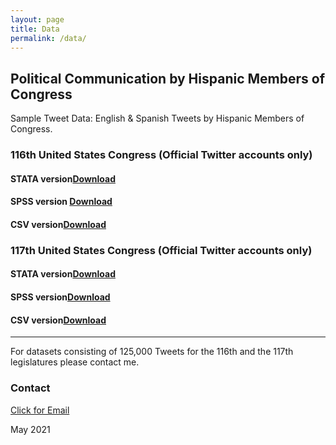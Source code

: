 ```yaml
--- 
layout: page
title: Data
permalink: /data/
---
```


## Political Communication by Hispanic Members of Congress
Sample Tweet Data:  English & Spanish Tweets by Hispanic Members of Congress. 

### 116th United States Congress (Official Twitter accounts only)

#### STATA version[Download](/images/EngSpanTweets.dta)

#### SPSS version [Download](/images/EngSpanTweets.sav)

#### CSV version[Download](/images/EngSpanTweets.csv)

### 117th United States Congress (Official Twitter accounts only)

#### STATA version[Download](/images/117Congress.dta)

#### SPSS version[Download](/images/117Congress.sav)

#### CSV version[Download](/images/117Congress.csv)


---

For datasets consisting of 125,000 Tweets for the 116th and the 117th legislatures please contact me.

### Contact
[Click for Email](mailto:cxg172030@utdallas.edu)


May 2021
